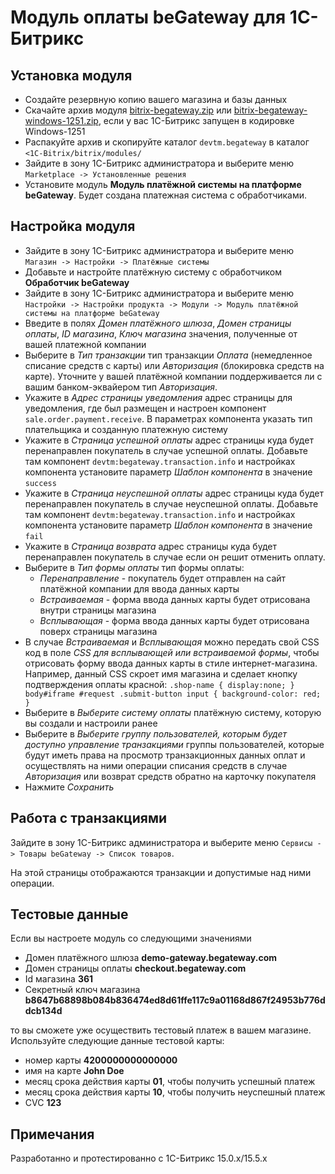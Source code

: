 # Модуль оплаты beGateway для 1C-Битрикс

## Установка модуля

  * Создайте резервную копию вашего магазина и базы данных
  * Скачайте архив модуля [bitrix-begateway.zip](https://github.com/beGateway/bitrix-payment-module/raw/master/bitrix-begateway.zip) или [bitrix-begateway-windows-1251.zip](https://github.com/beGateway/bitrix-payment-module/raw/master/bitrix-begateway-windows-1251.zip), если у вас 1С-Битрикс запущен в кодировке Windows-1251
  * Распакуйте архив и скопируйте каталог `devtm.begateway` в каталог
  `<1C-Bitrix/bitrix/modules/`
  * Зайдите в зону 1C-Битрикс администратора и выберите меню
  `Marketplace -> Установленные решения`
  * Установите модуль __Модуль платёжной системы на платформе beGateway__. Будет создана платежная система с обработчиками.

## Настройка модуля

  * Зайдите в зону 1C-Битрикс администратора и выберите меню `Магазин -> Настройки -> Платёжные системы`
  * Добавьте и настройте платёжную систему с обработчиком __Обработчик beGateway__
  * Зайдите в зону 1C-Битрикс администратора и выберите меню `Настройки -> Настройки продукта -> Модули -> Модуль платёжной системы на платформе beGateway`
  * Введите в полях _Домен платёжного шлюза_, _Домен страницы оплаты_, _ID магазина_, _Ключ магазина_ значения, полученные от вашей платежной компании
  * Выберите в _Тип транзакции_ тип транзакции _Оплата_ (немедленное списание средств с карты) или _Авторизация_ (блокировка средств на карте). Уточните у вашей платёжной компании поддерживается ли с вашим банком-эквайером тип _Авторизация_.
  * Укажите в _Адрес страницы уведомления_ адрес страницы для уведомления, где был размещен и настроен компонент `sale.order.payment.receive`. В параметрах компонента указать тип плательщика и созданную платежную систему
  * Укажите в _Страница успешной оплаты_ адрес страницы куда будет перенаправлен покупатель в случае успешной оплаты. Добавьте там компонент `devtm:begateway.transaction.info` и настройках компонента установите параметр _Шаблон компонента_ в значение `success`
  * Укажите в _Страница неуспешной оплаты_ адрес страницы куда будет перенаправлен покупатель в случае неуспешной оплаты. Добавьте там компонент `devtm:begateway.transaction.info` и настройках компонента установите параметр _Шаблон компонента_ в значение `fail`
  * Укажите в _Страница возврата_ адрес страницы куда будет перенаправлен покупатель в случае если он решит отменить оплату.
  * Выберите в _Тип формы оплаты_ тип формы оплаты:
    * _Перенаправление_ - покупатель будет отправлен на сайт платёжной компании для ввода данных карты
    * _Встраиваемая_ - форма ввода данных карты будет отрисована внутри страницы магазина
    * _Всплывающая_ - форма ввода данных карты будет отрисована поверх страницы магазина
  * В случае _Встраиваемая_ и _Всплывающая_ можно передать свой CSS код в поле _CSS для всплывающей или встраиваемой формы_, чтобы отрисовать форму ввода данных карты в стиле интернет-магазина. Например, данный CSS скроет имя магазина и сделает кнопку подтверждения оплаты красной: `.shop-name { display:none; }  body#iframe #request .submit-button input { background-color: red; }`
  * Выберите в _Выберите систему оплаты_ платёжную систему, которую вы создали и настроили ранее
  * Выберите в _Выберите группу пользователей, которым будет доступно управление транзакциями_ группы пользователей, которые будут иметь права на просмотр транзакционных данных оплат и осуществлять на ними операции списания средств в случае _Авторизация_ или возврат средств обратно на карточку покупателя
  * Нажмите _Сохранить_

## Работа с транзакциями

Зайдите в зону 1C-Битрикс администратора и выберите меню `Сервисы -> Товары beGateway -> Список товаров`.

На этой страницы отображаются транзакции и допустимые над ними операции.

## Тестовые данные

Если вы настроете модуль со следующими значениями

  * Домен платёжного шлюза __demo-gateway.begateway.com__
  * Домен страницы оплаты __checkout.begateway.com__
  * Id магазина __361__
  * Секретный ключ магазина __b8647b68898b084b836474ed8d61ffe117c9a01168d867f24953b776ddcb134d__

то вы сможете уже
осуществить тестовый платеж в вашем магазине. Используйте следующие
данные тестовой карты:

  * номер карты __4200000000000000__
  * имя на карте __John Doe__
  * месяц срока действия карты __01__, чтобы получить успешный платеж
  * месяц срока действия карты __10__, чтобы получить неуспешный платеж
  * CVC __123__

## Примечания

Разработанно и протестированно с 1С-Битрикс 15.0.x/15.5.x
